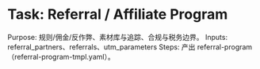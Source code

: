 # Task: Referral / Affiliate Program

Purpose: 规则/佣金/反作弊、素材库与追踪、合规与税务边界。
Inputs: referral_partners、referrals、utm_parameters
Steps: 产出 referral-program（referral-program-tmpl.yaml）。
